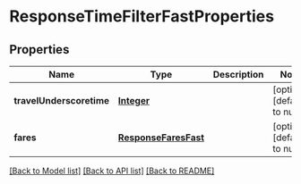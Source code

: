 # ResponseTimeFilterFastProperties
## Properties

Name | Type | Description | Notes
------------ | ------------- | ------------- | -------------
**travelUnderscoretime** | [**Integer**](integer.md) |  | [optional] [default to null]
**fares** | [**ResponseFaresFast**](ResponseFaresFast.md) |  | [optional] [default to null]

[[Back to Model list]](../README.md#documentation-for-models) [[Back to API list]](../README.md#documentation-for-api-endpoints) [[Back to README]](../README.md)

